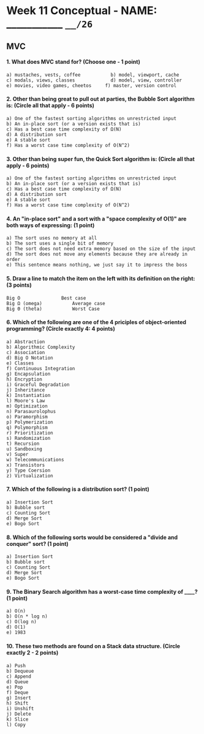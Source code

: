 # Week 11 Conceptual - NAME: ___________  `__/26`


## MVC

#### 1. What does MVC stand for? (Choose one - 1 point)

```
a) mustaches, vests, coffee			  b) model, viewport, cache
c) modals, views, classes  			  d) model, view, controller
e) movies, video games, cheetos		f) master, version control
```

#### 2. Other than being great to pull out at parties, the Bubble Sort algorithm is: (Circle all that apply - 6 points)

```
a) One of the fastest sorting algorithms on unrestricted input
b) An in-place sort (or a version exists that is)
c) Has a best case time complexity of Ω(N)
d) A distribution sort
e) A stable sort
f) Has a worst case time complexity of O(N^2)
```

#### 3. Other than being super fun, the Quick Sort algorithm is: (Circle all that apply - 6 points)

```
a) One of the fastest sorting algorithms on unrestricted input
b) An in-place sort (or a version exists that is)
c) Has a best case time complexity of Ω(N)
d) A distribution sort
e) A stable sort
f) Has a worst case time complexity of O(N^2)
```

#### 4. An "in-place sort" and a sort with a "space complexity of O(1)" are both ways of expressing: (1 point)

```
a) The sort uses no memory at all
b) The sort uses a single bit of memory
c) The sort does not need extra memory based on the size of the input
d) The sort does not move any elements because they are already in order
e) This sentence means nothing, we just say it to impress the boss
```

#### 5. Draw a line to match the item on the left with its definition on the right: (3 points)

```
Big O				Best case
Big Ω (omega)			Average case
Big Θ (theta)			Worst Case
```

#### 6. Which of the following are one of the 4 priciples of object-oriented programming? (Circle exactly 4: 4 points)

```
a) Abstraction		
b) Algorithmic Complexity
c) Association
d) Big O Notation
e) Classes	
f) Continuous Integration
g) Encapsulation
h) Encryption
i) Graceful Degradation
j) Inheritance 
k) Instantiation 
l) Moore's Law
m) Optimization
n) Parasaurolophus
o) Paramorphism
p) Polymerization 
q) Polymorphism
r) Prioritization
s) Randomization
t) Recursion
u) Sandboxing
v) Super
w) Telecommunications
x) Transistors
y) Type Coersion
z) Virtualization
```

#### 7. Which of the following is a distribution sort? (1 point)
```
a) Insertion Sort
b) Bubble sort
c) Counting Sort
d) Merge Sort
e) Bogo Sort
```

#### 8. Which of the following sorts would be considered a "divide and conquer" sort? (1 point)
```
a) Insertion Sort
b) Bubble sort
c) Counting Sort
d) Merge Sort
e) Bogo Sort
```

#### 9. The Binary Search algorithm has a worst-case time complexity of ____? (1 point)
```
a) O(n)
b) O(n * log n)
c) O(log n)
d) O(1)
e) 1983
```

#### 10. These two methods are found on a Stack data structure. (Circle exactly 2 - 2 points)
```
a) Push
b) Dequeue
c) Append
d) Queue
e) Pop
f) Deque
g) Insert
h) Shift
i) Unshift
j) Delete
k) Slice
l) Copy
```
